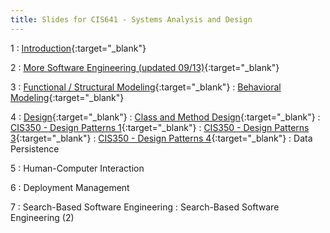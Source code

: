 ```yaml
---
title: Slides for CIS641 - Systems Analysis and Design
---
```


1
: [Introduction](../assets/slides/CIS641-1-Intro-to-SAaD.pdf){:target="\_blank"}

2
: [More Software Engineering (updated 09/13)](../assets/slides/CIS641-2-More-SE.pdf){:target="\_blank"}

3
: [Functional / Structural Modeling](../assets/slides/CIS641-3-Functional_Structural_Modeling.pdf){:target="\_blank"}
: [Behavioral Modeling](../assets/slides/CIS641-4-Behavioral_Modeling.pdf){:target="\_blank"}

4 
: [Design](../assets/slides/CIS641-5-Design.pdf){:target="\_blank"}
: [Class and Method Design](../assets/slides/CIS641-6-Class-and-Method-Design.pdf){:target="\_blank"}
: [CIS350 - Design Patterns 1](../assets/slides/CIS350-15-Design-Patterns-1.pdf){:target="\_blank"}
: [CIS350 - Design Patterns 3](../assets/slides/CIS350-17-Design-Patterns-3.pdf){:target="\_blank"}
: [CIS350 - Design Patterns 4](../assets/slides/CIS350-18-Design-Patterns-4.pdf){:target="\_blank"}
: Data Persistence

5
: Human-Computer Interaction

6
: Deployment Management

7
: Search-Based Software Engineering
: Search-Based Software Engineering (2)
